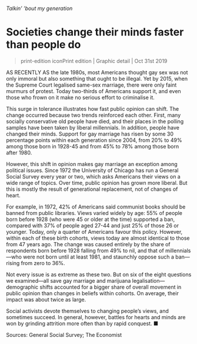 ###### Talkin’ ’bout my generation
# Societies change their minds faster than people do 
> print-edition iconPrint edition | Graphic detail | Oct 31st 2019 
AS RECENTLY AS the late 1980s, most Americans thought gay sex was not only immoral but also something that ought to be illegal. Yet by 2015, when the Supreme Court legalised same-sex marriage, there were only faint murmurs of protest. Today two-thirds of Americans support it, and even those who frown on it make no serious effort to criminalise it. 
This surge in tolerance illustrates how fast public opinion can shift. The change occurred because two trends reinforced each other. First, many socially conservative old people have died, and their places in the polling samples have been taken by liberal millennials. In addition, people have changed their minds. Support for gay marriage has risen by some 30 percentage points within each generation since 2004, from 20% to 49% among those born in 1928-45 and from 45% to 78% among those born after 1980. 
However, this shift in opinion makes gay marriage an exception among political issues. Since 1972 the University of Chicago has run a General Social Survey every year or two, which asks Americans their views on a wide range of topics. Over time, public opinion has grown more liberal. But this is mostly the result of generational replacement, not of changes of heart. 
For example, in 1972, 42% of Americans said communist books should be banned from public libraries. Views varied widely by age: 55% of people born before 1928 (who were 45 or older at the time) supported a ban, compared with 37% of people aged 27-44 and just 25% of those 26 or younger. Today, only a quarter of Americans favour this policy. However, within each of these birth cohorts, views today are almost identical to those from 47 years ago. The change was caused entirely by the share of respondents born before 1928 falling from 49% to nil, and that of millennials—who were not born until at least 1981, and staunchly oppose such a ban—rising from zero to 36%. 
Not every issue is as extreme as these two. But on six of the eight questions we examined—all save gay marriage and marijuana legalisation—demographic shifts accounted for a bigger share of overall movement in public opinion than changes in beliefs within cohorts. On average, their impact was about twice as large. 
Social activists devote themselves to changing people’s views, and sometimes succeed. In general, however, battles for hearts and minds are won by grinding attrition more often than by rapid conquest. ■ 
Sources: General Social Survey; The Economist 
